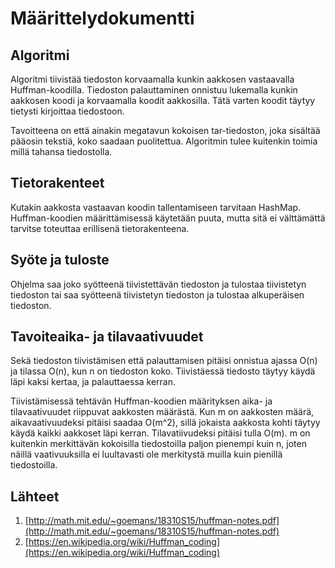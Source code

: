 # Määrittelydokumentti

## Algoritmi

Algoritmi tiivistää tiedoston korvaamalla kunkin aakkosen
vastaavalla Huffman-koodilla. Tiedoston palauttaminen
onnistuu lukemalla kunkin aakkosen koodi ja korvaamalla
koodit aakkosilla. Tätä varten koodit täytyy tietysti
kirjoittaa tiedostoon.

Tavoitteena on että ainakin megatavun kokoisen tar-tiedoston,
joka sisältää pääosin tekstiä, koko saadaan puolitettua.
Algoritmin tulee kuitenkin toimia millä tahansa tiedostolla.

## Tietorakenteet
Kutakin aakkosta vastaavan koodin tallentamiseen tarvitaan
HashMap. Huffman-koodien määrittämisessä käytetään puuta,
mutta sitä ei välttämättä tarvitse toteuttaa erillisenä
tietorakenteena.

## Syöte ja tuloste
Ohjelma saa joko syötteenä tiivistettävän tiedoston ja
tulostaa tiivistetyn tiedoston tai saa syötteenä tiivistetyn
tiedoston ja tulostaa alkuperäisen tiedoston.

## Tavoiteaika- ja tilavaativuudet
Sekä tiedoston tiivistämisen että palauttamisen pitäisi
onnistua ajassa O(n) ja tilassa O(n), kun n on tiedoston
koko. Tiivistäessä tiedosto täytyy käydä läpi kaksi kertaa,
ja palauttaessa kerran.

Tiivistämisessä tehtävän Huffman-koodien määrityksen
aika- ja tilavaativuudet riippuvat aakkosten määrästä.
Kun m on aakkosten määrä, aikavaativuudeksi pitäisi saadaa
O(m^2), sillä jokaista aakkosta kohti täytyy käydä kaikki
aakkoset läpi kerran. Tilavatiivudeksi pitäisi tulla O(m).
m on kuitenkin merkittävän kokoisilla tiedostoilla paljon
pienempi kuin n, joten näillä vaativuuksilla ei luultavasti
ole merkitystä muilla kuin pienillä tiedostoilla.

## Lähteet
1. [http://math.mit.edu/~goemans/18310S15/huffman-notes.pdf](http://math.mit.edu/~goemans/18310S15/huffman-notes.pdf)
2. [https://en.wikipedia.org/wiki/Huffman_coding](https://en.wikipedia.org/wiki/Huffman_coding)
